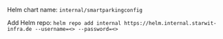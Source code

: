 

Helm chart name: `internal/smartparkingconfig` 

Add Helm repo: `helm repo add internal https://helm.internal.starwit-infra.de --username=<> --password=<>`

